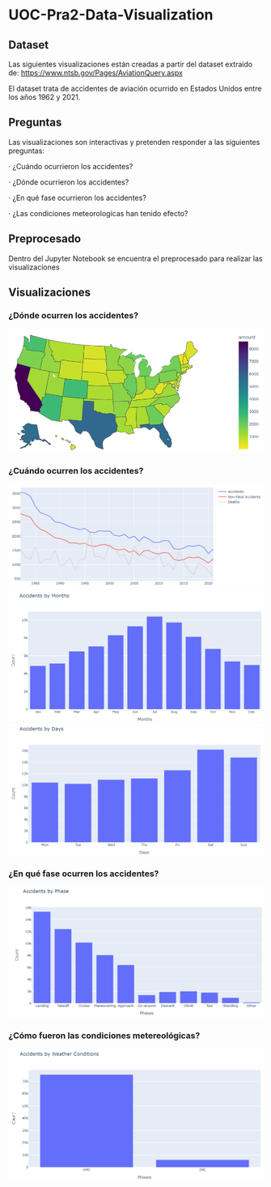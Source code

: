 # UOC-Pra2-Data-Visualization

## Dataset

Las siguientes visualizaciones están creadas a partir del dataset extraído de: https://www.ntsb.gov/Pages/AviationQuery.aspx

El dataset trata de accidentes de aviación ocurrido en Estados Unidos entre los años 1962 y 2021.

## Preguntas

Las visualizaciones son interactivas y pretenden responder a las siguientes preguntas:

· ¿Cuándo ocurrieron los accidentes?

· ¿Dónde ocurrieron los accidentes?

· ¿En qué fase ocurrieron los accidentes?

· ¿Las condiciones meteorologícas han tenido efecto?

## Preprocesado

Dentro del Jupyter Notebook se encuentra el preprocesado para realizar las visualizaciones

## Visualizaciones

### ¿Dónde ocurren los accidentes?

![alt text](https://github.com/lukazmartin/UOC-Pra2-Data-Visualization/blob/main/imgs/usa1.png?raw=true)

### ¿Cuándo ocurren los accidentes?

![alt text](https://github.com/lukazmartin/UOC-Pra2-Data-Visualization/blob/main/imgs/lineplot.png?raw=true)
![alt text](https://github.com/lukazmartin/UOC-Pra2-Data-Visualization/blob/main/imgs/months.png?raw=true)
![alt text](https://github.com/lukazmartin/UOC-Pra2-Data-Visualization/blob/main/imgs/days.png?raw=true)

### ¿En qué fase ocurren los accidentes?

![alt text](https://github.com/lukazmartin/UOC-Pra2-Data-Visualization/blob/main/imgs/phase.png?raw=true)

### ¿Cómo fueron las condiciones metereológicas?

![alt text](https://github.com/lukazmartin/UOC-Pra2-Data-Visualization/blob/main/imgs/weather.png?raw=true)
